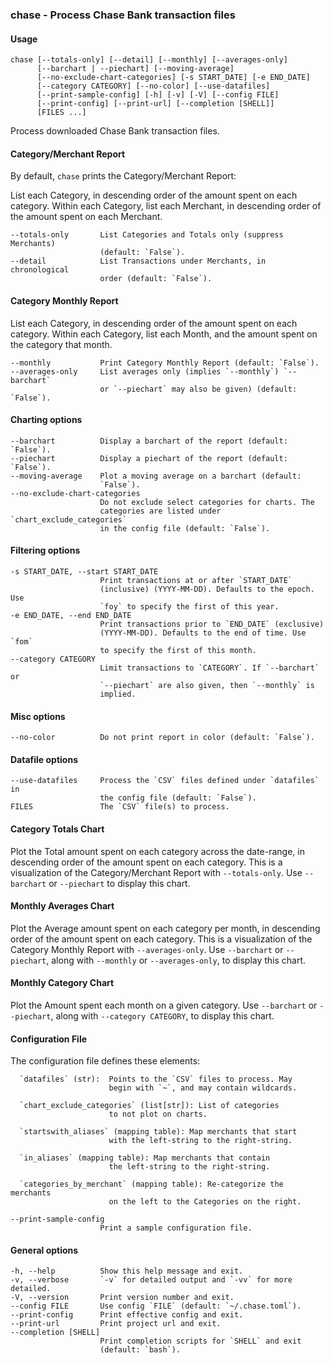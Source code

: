 ### chase - Process Chase Bank transaction files

#### Usage
    chase [--totals-only] [--detail] [--monthly] [--averages-only]
          [--barchart | --piechart] [--moving-average]
          [--no-exclude-chart-categories] [-s START_DATE] [-e END_DATE]
          [--category CATEGORY] [--no-color] [--use-datafiles]
          [--print-sample-config] [-h] [-v] [-V] [--config FILE]
          [--print-config] [--print-url] [--completion [SHELL]]
          [FILES ...]
    
Process downloaded Chase Bank transaction files.

#### Category/Merchant Report
  By default, `chase` prints the Category/Merchant Report:
  
  List each Category, in descending order of the amount spent on each
  category.  Within each Category, list each Merchant, in descending
  order of the amount spent on each Merchant.

    --totals-only       List Categories and Totals only (suppress Merchants)
                        (default: `False`).
    --detail            List Transactions under Merchants, in chronological
                        order (default: `False`).

#### Category Monthly Report
  List each Category, in descending order of the amount spent on each
  category.  Within each Category, list each Month, and the amount
  spent on the category that month.

    --monthly           Print Category Monthly Report (default: `False`).
    --averages-only     List averages only (implies `--monthly`) `--barchart`
                        or `--piechart` may also be given) (default: `False`).

#### Charting options
    --barchart          Display a barchart of the report (default: `False`).
    --piechart          Display a piechart of the report (default: `False`).
    --moving-average    Plot a moving average on a barchart (default:
                        `False`).
    --no-exclude-chart-categories
                        Do not exclude select categories for charts. The
                        categories are listed under `chart_exclude_categories`
                        in the config file (default: `False`).

#### Filtering options
    -s START_DATE, --start START_DATE
                        Print transactions at or after `START_DATE`
                        (inclusive) (YYYY-MM-DD). Defaults to the epoch. Use
                        `foy` to specify the first of this year.
    -e END_DATE, --end END_DATE
                        Print transactions prior to `END_DATE` (exclusive)
                        (YYYY-MM-DD). Defaults to the end of time. Use `fom`
                        to specify the first of this month.
    --category CATEGORY
                        Limit transactions to `CATEGORY`. If `--barchart` or
                        `--piechart` are also given, then `--monthly` is
                        implied.

#### Misc options
    --no-color          Do not print report in color (default: `False`).

#### Datafile options
    --use-datafiles     Process the `CSV` files defined under `datafiles` in
                        the config file (default: `False`).
    FILES               The `CSV` file(s) to process.

#### Category Totals Chart
  Plot the Total amount spent on each category across the date-range,
  in descending order of the amount spent on each category.  This is a
  visualization of the Category/Merchant Report with `--totals-only`.
  Use `--barchart` or `--piechart` to display this chart.

#### Monthly Averages Chart
  Plot the Average amount spent on each category per month, in
  descending order of the amount spent on each category.  This is a
  visualization of the Category Monthly Report with `--averages-only`.
  Use `--barchart` or `--piechart`, along with `--monthly` or
  `--averages-only`, to display this chart.

#### Monthly Category Chart
  Plot the Amount spent each month on a given category.  Use
  `--barchart` or `--piechart`, along with `--category CATEGORY`,
  to display this chart.

#### Configuration File
  The configuration file defines these elements:
  
      `datafiles` (str):  Points to the `CSV` files to process. May
                          begin with `~`, and may contain wildcards.
  
      `chart_exclude_categories` (list[str]): List of categories
                          to not plot on charts.
  
      `startswith_aliases` (mapping table): Map merchants that start
                          with the left-string to the right-string.
  
      `in_aliases` (mapping table): Map merchants that contain
                          the left-string to the right-string.
  
      `categories_by_merchant` (mapping table): Re-categorize the merchants
                          on the left to the Categories on the right.

    --print-sample-config
                        Print a sample configuration file.

#### General options
    -h, --help          Show this help message and exit.
    -v, --verbose       `-v` for detailed output and `-vv` for more detailed.
    -V, --version       Print version number and exit.
    --config FILE       Use config `FILE` (default: `~/.chase.toml`).
    --print-config      Print effective config and exit.
    --print-url         Print project url and exit.
    --completion [SHELL]
                        Print completion scripts for `SHELL` and exit
                        (default: `bash`).
